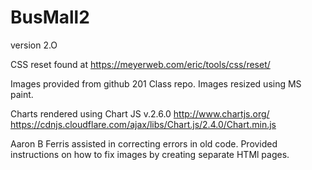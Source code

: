 # BusMall2 

version 2.O

CSS reset found at https://meyerweb.com/eric/tools/css/reset/

Images provided from github 201 Class repo.
Images resized using MS paint.

Charts rendered using Chart JS v.2.6.0 http://www.chartjs.org/
https://cdnjs.cloudflare.com/ajax/libs/Chart.js/2.4.0/Chart.min.js


Aaron B Ferris assisted in correcting errors in old code. Provided instructions on how to fix images by creating separate HTMl pages.


